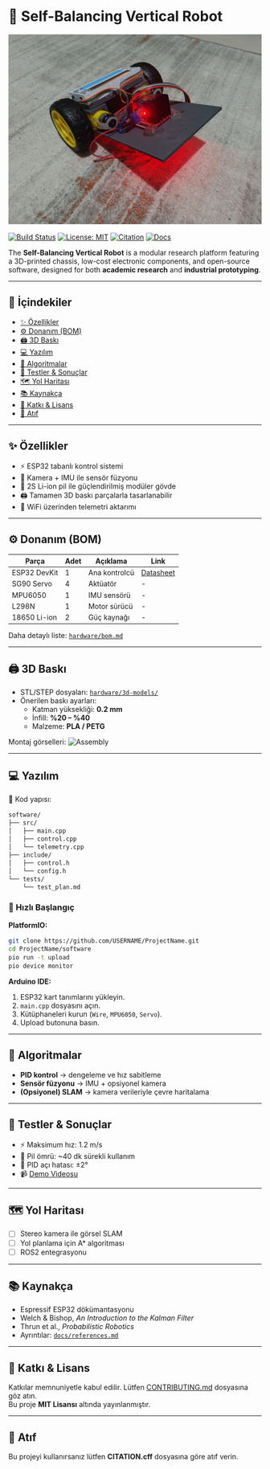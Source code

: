 # 🤖 Self-Balancing Vertical Robot

![Hero Image](media/robot_front.jpg)

[![Build Status](https://img.shields.io/github/actions/workflow/status/BeratTezer/self-balancing-vertical-robot/build.yml?branch=main)](https://github.com/BeratTezer/self-balancing-vertical-robot/actions)
[![License: MIT](https://img.shields.io/badge/License-MIT-blue.svg)](LICENSE)
[![Citation](https://img.shields.io/badge/Cite-APA%20Style-orange)](CITATION.cff)
[![Docs](https://img.shields.io/badge/Docs-📚-purple)](docs/)

The **Self-Balancing Vertical Robot** is a modular research platform featuring a 3D-printed chassis, low-cost electronic components, and open-source software, designed for both **academic research** and **industrial prototyping**.

---

## 📑 İçindekiler

- [✨ Özellikler](#-özellikler)
- [⚙️ Donanım (BOM)](#️-donanım-bom)
- [🖨️ 3D Baskı](#️-3d-baskı)
- [💻 Yazılım](#-yazılım)
- [🧠 Algoritmalar](#-algoritmalar)
- [🧪 Testler & Sonuçlar](#-testler--sonuçlar)
- [🗺 Yol Haritası](#-yol-haritası)
- [📚 Kaynakça](#-kaynakça)
- [🤝 Katkı & Lisans](#-katkı--lisans)
- [🔖 Atıf](#-atıf)

---

## ✨ Özellikler

- ⚡ ESP32 tabanlı kontrol sistemi
- 🎥 Kamera + IMU ile sensör füzyonu
- 🔋 2S Li-ion pil ile güçlendirilmiş modüler gövde
- 🖨️ Tamamen 3D baskı parçalarla tasarlanabilir
- 📡 WiFi üzerinden telemetri aktarımı

---

## ⚙️ Donanım (BOM)

| Parça        | Adet | Açıklama      | Link                                    |
| ------------ | ---- | ------------- | --------------------------------------- |
| ESP32 DevKit | 1    | Ana kontrolcü | [Datasheet](https://www.espressif.com/) |
| SG90 Servo   | 4    | Aktüatör      | -                                       |
| MPU6050      | 1    | IMU sensörü   | -                                       |
| L298N        | 1    | Motor sürücü  | -                                       |
| 18650 Li-ion | 2    | Güç kaynağı   | -                                       |

Daha detaylı liste: [`hardware/bom.md`](hardware/bom.md)

---

## 🖨️ 3D Baskı

- STL/STEP dosyaları: [`hardware/3d-models/`](hardware/3d-models/)
- Önerilen baskı ayarları:
  - Katman yüksekliği: **0.2 mm**
  - İnfill: **%20 – %40**
  - Malzeme: **PLA / PETG**

Montaj görselleri: ![Assembly](media/images/assembly.png)

---

## 💻 Yazılım

📂 Kod yapısı:

```
software/
├── src/
│   ├── main.cpp
│   ├── control.cpp
│   └── telemetry.cpp
├── include/
│   ├── control.h
│   └── config.h
└── tests/
    └── test_plan.md
```

### 🚀 Hızlı Başlangıç

**PlatformIO:**

```bash
git clone https://github.com/USERNAME/ProjectName.git
cd ProjectName/software
pio run -t upload
pio device monitor
```

**Arduino IDE:**

1. ESP32 kart tanımlarını yükleyin.
2. `main.cpp` dosyasını açın.
3. Kütüphaneleri kurun (`Wire`, `MPU6050`, `Servo`).
4. Upload butonuna basın.

---

## 🧠 Algoritmalar

- **PID kontrol** → dengeleme ve hız sabitleme
- **Sensör füzyonu** → IMU + opsiyonel kamera
- **(Opsiyonel) SLAM** → kamera verileriyle çevre haritalama

---

## 🧪 Testler & Sonuçlar

- ⚡ Maksimum hız: 1.2 m/s
- 🔋 Pil ömrü: ~40 dk sürekli kullanım
- 🎯 PID açı hatası: ±2°
- 📹 [Demo Videosu](media/videos/demo.mp4)

---

## 🗺 Yol Haritası

- [ ] Stereo kamera ile görsel SLAM
- [ ] Yol planlama için A\* algoritması
- [ ] ROS2 entegrasyonu

---

## 📚 Kaynakça

- Espressif ESP32 dökümantasyonu
- Welch & Bishop, _An Introduction to the Kalman Filter_
- Thrun et al., _Probabilistic Robotics_
- Ayrıntılar: [`docs/references.md`](docs/references.md)

---

## 🤝 Katkı & Lisans

Katkılar memnuniyetle kabul edilir. Lütfen [CONTRIBUTING.md](CONTRIBUTING.md) dosyasına göz atın.  
Bu proje **MIT Lisansı** altında yayınlanmıştır.

---

## 🔖 Atıf

Bu projeyi kullanırsanız lütfen **CITATION.cff** dosyasına göre atıf verin.
